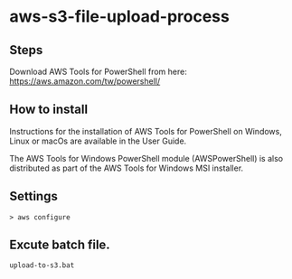 # aws-s3-file-upload-process

## Steps

Download AWS Tools for PowerShell from here: https://aws.amazon.com/tw/powershell/

## How to install
Instructions for the installation of AWS Tools for PowerShell on Windows, Linux or macOs are available in the User Guide.

The AWS Tools for Windows PowerShell module (AWSPowerShell) is also distributed as part of the AWS Tools for Windows MSI installer.

## Settings 
```> aws configure```

## Excute batch file.
```
upload-to-s3.bat
```
